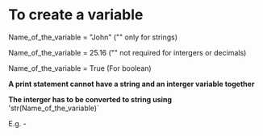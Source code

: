 # To create a variable

Name_of_the_variable = "John" ("" only for strings)

Name_of_the_variable = 25.16 ("" not required for intergers or decimals)

Name_of_the_variable = True (For boolean)

**A print statement cannot have a string and an interger variable together**

**The interger has to be converted to string using**
'str(Name_of_the_variable)`

E.g. - 
